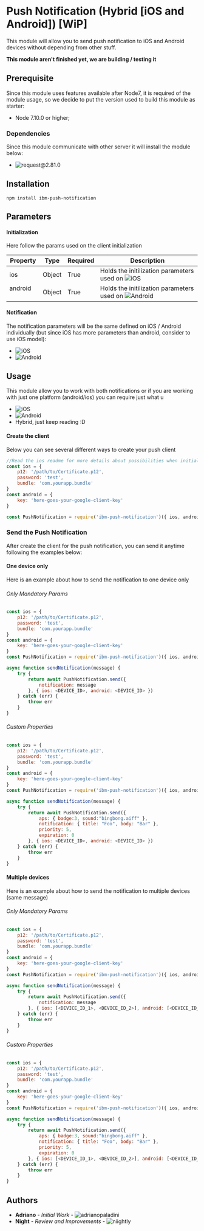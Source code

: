 # Push Notification (Hybrid [iOS and Android]) [WiP]

This module will allow you to send push notification to iOS and Android devices without depending from other stuff.

__This module aren't finished yet, we are building / testing it__

## Prerequisite
Since this module uses features available after Node7, it is required of the module usage, so we decide to put the version used to build this module as starter:

* Node 7.10.0 or higher;

### Dependencies

Since this module communicate with other server it will install the module below:

* ![request@2.81.0](https://github.com/request/request)

## Installation

```npm install ibm-push-notification```

## Parameters

#### Initialization
Here follow the params used on the client initialization

| Property   | Type    | Required         | Description
| ---------- | ------- | ---------------- | -----------
| ios        | Object  | True             | Holds the initilization parameters used on ![iOS](https://github.com/adrianopaladini/Node-iOS-Push/tree/master/ios#create-the-client)
| android    | Object  | True             | Holds the initilization parameters used on ![Android](https://github.com/adrianopaladini/Node-iOS-Push/tree/master/android#create-the-client)

#### Notification
The notification parameters will be the same defined on iOS / Android individually (but since iOS has more parameters than android, consider to use iOS model):

* ![iOS](https://github.com/adrianopaladini/Node-iOS-Push/tree/master/ios#send-the-push-notification)
* ![Android](https://github.com/adrianopaladini/Node-iOS-Push/tree/master/android#send-the-push-notification)

## Usage
This module allow you to work with both notifications or if you are working with just one platform (android/ios) you can require just what u 

* ![iOS](https://github.com/adrianopaladini/Node-iOS-Push/tree/master/ios)
* ![Android](https://github.com/adrianopaladini/Node-iOS-Push/tree/master/android)
* Hybrid, just keep reading :D 

#### Create the client
Below you can see several different ways to create your push client

```javascript
//Read the ios readme for more details about possibilities when initializing a client.
const ios = {
    p12: '/path/to/Certificate.p12',
    password: 'test',
    bundle: 'com.yourapp.bundle'
}
const android = {
    key: 'here-goes-your-google-client-key'
}

const PushNotification = require('ibm-push-notification')({ ios, android })
```

### Send the Push Notification
After create the client for the push notification, you can send it anytime following the examples below:

#### One device only
Here is an example about how to send the notification to one device only

###### Only Mandatory Params
```javascript
const ios = {
    p12: '/path/to/Certificate.p12',
    password: 'test',
    bundle: 'com.yourapp.bundle'
}
const android = {
    key: 'here-goes-your-google-client-key'
}
const PushNotification = require('ibm-push-notification')({ ios, android })

async function sendNotification(message) {
    try {    
        return await PushNotification.send({
            notification: message
        }, { ios: <DEVICE_ID>, android: <DEVICE_ID> })
    } catch (err) {
        throw err
    }
}
```

###### Custom Properties
```javascript
const ios = {
    p12: '/path/to/Certificate.p12',
    password: 'test',
    bundle: 'com.yourapp.bundle'
}
const android = {
    key: 'here-goes-your-google-client-key'
}
const PushNotification = require('ibm-push-notification')({ ios, android })

async function sendNotification(message) {
    try {    
        return await PushNotification.send({
            aps: { badge:3, sound:"bingbong.aiff" },
            notification: { title: "Foo", body: "Bar" },
            priority: 5,
            expiration: 0
        }, { ios: <DEVICE_ID>, android: <DEVICE_ID> })
    } catch (err) {
        throw err
    }
}
```

#### Multiple devices
Here is an example about how to send the notification to multiple devices (same message)

###### Only Mandatory Params
```javascript
const ios = {
    p12: '/path/to/Certificate.p12',
    password: 'test',
    bundle: 'com.yourapp.bundle'
}
const android = {
    key: 'here-goes-your-google-client-key'
}
const PushNotification = require('ibm-push-notification')({ ios, android })

async function sendNotification(message) {
    try {    
        return await PushNotification.send({
            notification: message
        }, { ios: [<DEVICE_ID_1>, <DEVICE_ID_2>], android: [<DEVICE_ID_3>, <DEVICE_ID_4>] })
    } catch (err) {
        throw err
    }
}
```

###### Custom Properties
```javascript
const ios = {
    p12: '/path/to/Certificate.p12',
    password: 'test',
    bundle: 'com.yourapp.bundle'
}
const android = {
    key: 'here-goes-your-google-client-key'
}
const PushNotification = require('ibm-push-notification')({ ios, android })

async function sendNotification(message) {
    try {    
        return await PushNotification.send({
            aps: { badge:3, sound:"bingbong.aiff" },
            notification: { title: "Foo", body: "Bar" },
            priority: 5,
            expiration: 0
        }, { ios: [<DEVICE_ID_1>, <DEVICE_ID_2>], android: [<DEVICE_ID_3>, <DEVICE_ID_4>] })
    } catch (err) {
        throw err
    }
}
```

## Authors

* **Adriano** - *Initial Work* - ![adrianopaladini](https://github.com/adrianopaladini)
* **Night** - *Review and Improvements* - ![niightly](https://github.com/niightly)





